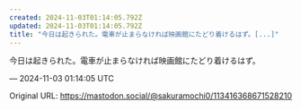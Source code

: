 ```yaml
---
created: 2024-11-03T01:14:05.792Z
updated: 2024-11-03T01:14:05.792Z
title: "今日は起きられた。電車が止まらなければ映画館にたどり着けるはず。[...]"
---
```


<p>今日は起きられた。電車が止まらなければ映画館にたどり着けるはず。</p>

&mdash; 2024-11-03 01:14:05 UTC

Original URL: https://mastodon.social/@sakuramochi0/113416368671528210
